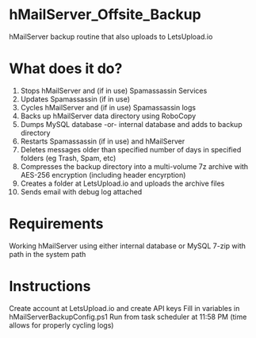# hMailServer_Offsite_Backup
 hMailServer backup routine that also uploads to LetsUpload.io
 
# What does it do?
 1) Stops hMailServer and (if in use) Spamassassin Services
 2) Updates Spamassassin (if in use)
 3) Cycles hMailServer and (if in use) Spamassassin logs
 4) Backs up hMailServer data directory using RoboCopy
 5) Dumps MySQL database -or- internal database and adds to backup directory
 6) Restarts Spamassassin (if in use) and hMailServer
 7) Deletes messages older than specified number of days in specified folders (eg Trash, Spam, etc)
 8) Compresses the backup directory into a multi-volume 7z archive with AES-256 encryption (including header encyrption)
 9) Creates a folder at LetsUpload.io and uploads the archive files
 10) Sends email with debug log attached

# Requirements
 Working hMailServer using either internal database or MySQL
 7-zip with path in the system path

# Instructions
 Create account at LetsUpload.io and create API keys
 Fill in variables in hMailServerBackupConfig.ps1
 Run from task scheduler at 11:58 PM (time allows for properly cycling logs)